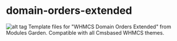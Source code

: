 # domain-orders-extended
![alt tag](https://d1zjcuqflbd5k.cloudfront.net/files/acc_274425/1eWE2?response-content-disposition=inline;%20filename=Screen_Shot_on_2015-01-18_at_23%3A20%3A57.png&Expires=1421645643&Signature=WvcLyF7edyETgc8gFWAHlIZH84-iprYBoBJMRHAompwx8DKoIqaqnwabFN1NwofxOjT85dBjgW1mDjwXtZPsvmQvsWML2F41Gc0lTOZN7m~VuCinBnthtchdk90W3QeqwoZkT5q3WCGUvrIhiNMc~njh14SaW2Ef3bpTAU~HOpw_&Key-Pair-Id=APKAJTEIOJM3LSMN33SA)
Template files for "WHMCS Domain Orders Extended" from Modules Garden. Compatible with all Cmsbased WHMCS themes. 

